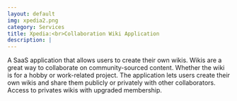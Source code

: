 ```yaml
---
layout: default
img: xpedia2.png
category: Services
title: Xpedia:<br>Collaboration Wiki Application
description: |
---
```

A SaaS application that allows users to create their own wikis. Wikis are a great way to collaborate on community-sourced content. Whether the wiki is for a hobby or work-related project. The application lets users create their own wikis and share them publicly or privately with other collaborators. Access to privates wikis with upgraded membership.